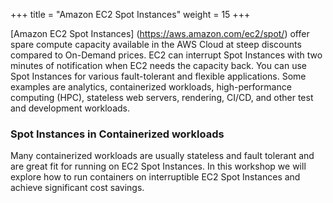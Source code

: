 +++
title = "Amazon EC2 Spot Instances"
weight = 15
+++

[Amazon EC2 Spot Instances] (https://aws.amazon.com/ec2/spot/) offer spare compute capacity available in the AWS Cloud at steep discounts compared to On-Demand prices. EC2 can interrupt Spot Instances with two minutes of notification when EC2 needs the capacity back. You can use Spot Instances for various fault-tolerant and flexible applications. Some examples are analytics, containerized workloads, high-performance computing (HPC), stateless web servers, rendering, CI/CD, and other test and development workloads.

### Spot Instances in Containerized workloads


Many containerized workloads are usually stateless and fault tolerant and are great fit for running on EC2 Spot Instances. In this workshop we will explore how to run containers on interruptible EC2 Spot Instances and achieve significant cost savings.